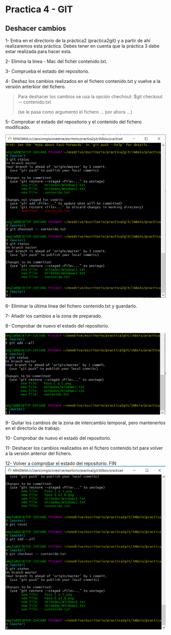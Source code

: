 # Practica 4 - GIT
## Deshacer cambios
1- Entra en el directorio de la práctica2 (practica2git) y a partir de ahí realizaremos esta práctica. Debes tener en cuenta que la práctica 3 debe estar realizada para hacer esta.

2- Elimina la linea - Mac del ficher contenido.txt.

3- Comprueba el estado del repositorio.

4- Deshaz los cambios realizados en el fichero contenido.txt y vuelve a la versión anterkior del fichero.

> Para deshacer los cambios se usa la opción chechout:
> $git checkout -- contenido.txt
> 
> (se le pasa como argumento el fichero ... por ahora ...)

5- Comprobar el estado del repositorio y el contenido del fichero modificado.

![](Paso%201%20a%205.png)

6- Eliminar la última línea del fichero contenido.txt y guardarlo.

7- Añadir los cambios a la zona de preparado.

8- Comprobar de nuevo el estado del repositorio.

![](Paso%206%20al%208.png)

9- Quitar los cambios de la zona de intercambio temporal, pero mantenerlos en el directorio de trabajo.

10- Comprobar de nuevo el estado del repositorio.

11- Deshacer los cambios realizados en el fichero contenido.txt para volver a la versión anterior del fichero.

12- Volver a comprobar el estado del repositorio. FIN
![](Paso%209%20al%2012.png)